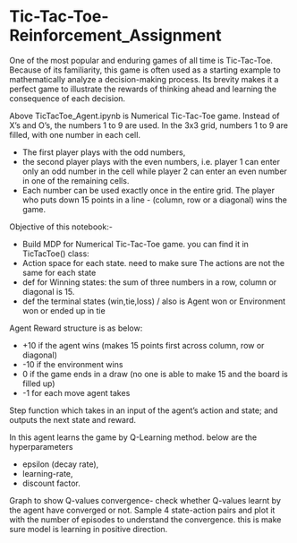 # Tic-Tac-Toe-Reinforcement_Assignment

One of the most popular and enduring games of all time is Tic-Tac-Toe. Because of its familiarity, this game is often used as a starting example to mathematically analyze a decision-making process. Its brevity makes it a perfect game to illustrate the rewards of thinking ahead and learning the consequence of each decision.

Above TicTacToe_Agent.ipynb is Numerical Tic-Tac-Toe game. Instead of X’s and O’s, the numbers 1 to 9 are used.
In the 3x3 grid, numbers 1 to 9 are filled, with one number in each cell. 
* The first player plays with the odd numbers, 
* the second player plays with the even numbers, i.e. player 1 can enter only an odd number in the cell while player 2 can enter an even number in one of the remaining cells. 
* Each number can be used exactly once in the entire grid. The player who puts down 15 points in a line - (column, row or a diagonal) wins the game.

Objective of this notebook:- 
* Build MDP for Numerical Tic-Tac-Toe game. you can find it in TicTacToe() class:
* Action space for each state. need to make sure The actions are not the same for each state
* def for Winning states: the sum of three numbers in a row, column or diagonal is 15.
* def the terminal states (win,tie,loss) / also is Agent won or Environment won or ended up in tie

Agent Reward structure is as below:
* +10 if the agent wins (makes 15 points first across column, row or diagonal)
* -10 if the environment wins
* 0 if the game ends in a draw (no one is able to make 15 and the board is filled up)
* -1 for each move agent takes

Step function which takes in an input of the agent’s action and state; and outputs the next state and reward. 

In this agent learns the game by Q-Learning method. 
below are the hyperparameters 
* epsilon (decay rate),
* learning-rate,
* discount factor.

Graph to show Q-values convergence- check whether Q-values learnt by the agent have converged or not. Sample 4 state-action pairs and plot it with the number of episodes to understand the convergence.
this is make sure model is learning in positive direction. 
